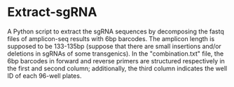 # Extract-sgRNA
 A Python script to extract the sgRNA sequences by decomposing the fastq files of amplicon-seq results with 6bp barcodes.
 The amplicon length is supposed to be 133-135bp (suppose that there are small insertions and/or deletions in sgRNAs of some transgenics).
 In the "combination.txt" file, the 6bp barcodes in forward and reverse primers are structured respectively in the first and second column; additionally, the third column indicates the well ID of each 96-well plates.
